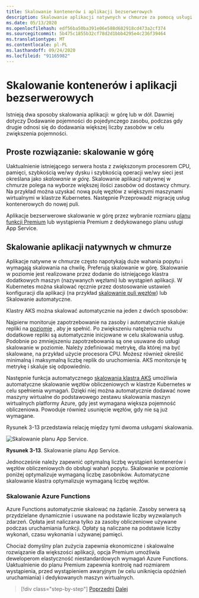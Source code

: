 ```yaml
---
title: Skalowanie kontenerów i aplikacji bezserwerowych
description: Skalowanie aplikacji natywnych w chmurze za pomocą usługi Azure Kubernetes Service w celu spełnienia wymagań użytkownika.
ms.date: 05/13/2020
ms.openlocfilehash: edf56ba50ba391e06e588d682918cd473a2cf374
ms.sourcegitcommit: 5b475c1855b32cf78d2d1bbb4295e4c236f39464
ms.translationtype: MT
ms.contentlocale: pl-PL
ms.lasthandoff: 09/24/2020
ms.locfileid: "91165982"
---
```

# <a name="scaling-containers-and-serverless-applications"></a>Skalowanie kontenerów i aplikacji bezserwerowych

Istnieją dwa sposoby skalowania aplikacji: w górę lub w dół. Dawniej dotyczy Dodawanie pojemności do pojedynczego zasobu, podczas gdy drugie odnosi się do dodawania większej liczby zasobów w celu zwiększenia pojemności.

## <a name="the-simple-solution-scaling-up"></a>Proste rozwiązanie: skalowanie w górę

Uaktualnienie istniejącego serwera hosta z zwiększonym procesorem CPU, pamięci, szybkością we/wy dysku i szybkością operacji we/wy sieci jest określana jako *skalowanie w górę*. Skalowanie aplikacji natywnej w chmurze polega na wyborze większej ilości zasobów od dostawcy chmury. Na przykład można uzyskać nową pulę węzłów z większymi maszynami wirtualnymi w klastrze Kubernetes. Następnie Przeprowadź migrację usług kontenerowych do nowej puli.

Aplikacje bezserwerowe skalowanie w górę przez wybranie rozmiaru [planu funkcji Premium](/azure/azure-functions/functions-scale) lub wystąpienia Premium z dedykowanego planu usługi App Service.

## <a name="scaling-out-cloud-native-apps"></a>Skalowanie aplikacji natywnych w chmurze

Aplikacje natywne w chmurze często napotykają duże wahania popytu i wymagają skalowania na chwilę. Preferują skalowanie w górę. Skalowanie w poziomie jest realizowane przez dodanie do istniejącego klastra dodatkowych maszyn (nazywanych węzłami) lub wystąpień aplikacji. W Kubernetes można skalować ręcznie przez dostosowanie ustawień konfiguracji dla aplikacji (na przykład [skalowanie puli węzłów](/azure/aks/use-multiple-node-pools#scale-a-node-pool-manually)) lub Skalowanie automatyczne.

Klastry AKS można skalować automatycznie na jeden z dwóch sposobów:

Najpierw monitoruje zapotrzebowanie na zasoby i automatycznie skaluje repliki na [poziomie](/azure/aks/tutorial-kubernetes-scale#autoscale-pods) , aby je spełnić. Po zwiększeniu natężenia ruchu dodatkowe repliki są automatycznie inicjowane w celu skalowania usług. Podobnie po zmniejszeniu zapotrzebowania są one usuwane do usługi skalowanie w poziomie. Należy zdefiniować metrykę, dla której ma być skalowane, na przykład użycie procesora CPU. Możesz również określić minimalną i maksymalną liczbę replik do uruchomienia. AKS monitoruje tę metrykę i skaluje się odpowiednio.

Następnie funkcja automatycznego [skalowania klastra AKS](/azure/aks/cluster-autoscaler) umożliwia automatyczne skalowanie węzłów obliczeniowych w klastrze Kubernetes w celu spełnienia wymagań. Dzięki niej można automatycznie dodawać nowe maszyny wirtualne do podstawowego zestawu skalowania maszyn wirtualnych platformy Azure, gdy jest wymagana większa pojemność obliczeniowa. Powoduje również usunięcie węzłów, gdy nie są już wymagane.

Rysunek 3-13 przedstawia relację między tymi dwoma usługami skalowania.

![Skalowanie planu App Service.](./media/aks-cluster-autoscaler.png)

**Rysunek 3-13**. Skalowanie planu App Service.

Jednocześnie należy zapewnić optymalną liczbę wystąpień kontenerów i węzłów obliczeniowych do obsługi wahań popytu. Skalowanie w poziomie poniżej optymalizuje wymaganą liczbę zasobników. Automatyczne skalowanie klastra optymalizuje wymaganą liczbę węzłów.

### <a name="scaling-azure-functions"></a>Skalowanie Azure Functions

Azure Functions automatycznie skalować na żądanie. Zasoby serwera są przydzielane dynamicznie i usuwane na podstawie liczby wyzwalanych zdarzeń. Opłata jest naliczana tylko za zasoby obliczeniowe używane podczas uruchamiania funkcji. Opłaty są naliczane na podstawie liczby wykonań, czasu wykonania i używanej pamięci.

Chociaż domyślny plan zużycia zapewnia ekonomiczne i skalowalne rozwiązanie dla większości aplikacji, opcja Premium umożliwia deweloperom elastyczność niestandardowych wymagań Azure Functions. Uaktualnienie do planu Premium zapewnia kontrolę nad rozmiarem wystąpienia, przed wystąpieniem awaryjnym (w celu uniknięcia opóźnień uruchamiania) i dedykowanych maszyn wirtualnych.

>[!div class="step-by-step"]
>[Poprzedni](deploy-containers-azure.md) 
> [Dalej](other-deployment-options.md)
